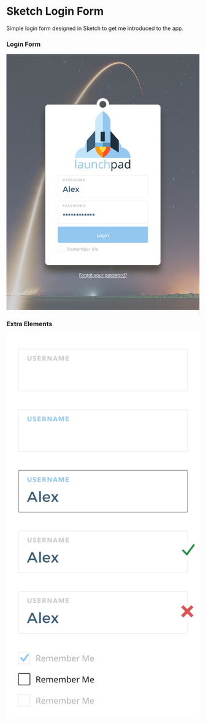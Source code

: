 # Sketch Login Form
Simple login form designed in Sketch to get me introduced to the app.

### Login Form
![Alt text](./screenshots/login_form_screenshot.png?raw=true "Login Form")

### Extra Elements
![Alt text](./screenshots/extra_elements_screenshot.png?raw=true "Extra Elements")
